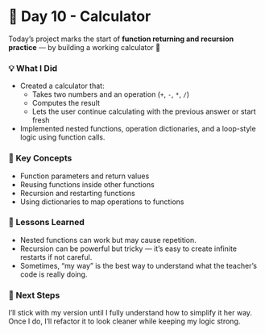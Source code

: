# 🧮 Day 10 - Calculator

Today’s project marks the start of **function returning and recursion practice** — by building a working calculator 🧠

### 💡 What I Did
- Created a calculator that:
  - Takes two numbers and an operation (`+`, `-`, `*`, `/`)
  - Computes the result
  - Lets the user continue calculating with the previous answer or start fresh
- Implemented nested functions, operation dictionaries, and a loop-style logic using function calls.

### 🧰 Key Concepts
- Function parameters and return values
- Reusing functions inside other functions
- Recursion and restarting functions
- Using dictionaries to map operations to functions

### 🧩 Lessons Learned
- Nested functions can work but may cause repetition.
- Recursion can be powerful but tricky — it’s easy to create infinite restarts if not careful.
- Sometimes, “my way” is the best way to understand what the teacher’s code is really doing.

### 🚀 Next Steps
I’ll stick with my version until I fully understand how to simplify it her way.
Once I do, I’ll refactor it to look cleaner while keeping my logic strong.
